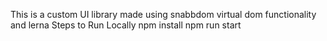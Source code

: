 This is a custom UI library made using snabbdom virtual dom functionality and lerna
Steps to Run Locally
npm install
npm run start
 
